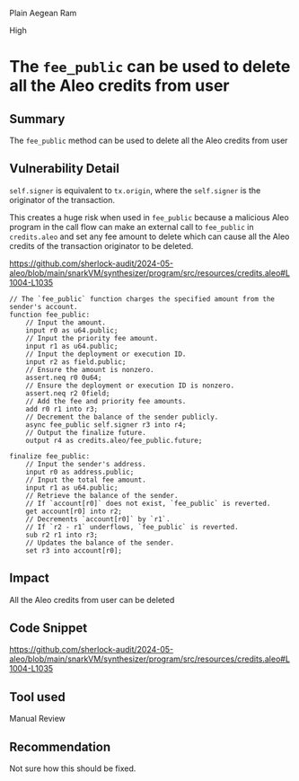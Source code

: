 Plain Aegean Ram

High

# The `fee_public` can be used to delete all the Aleo credits from user

## Summary

The `fee_public` method can be used to delete all the Aleo credits from user

## Vulnerability Detail
`self.signer` is equivalent to `tx.origin`, where the `self.signer` is the originator of the transaction.

This creates a huge risk when used in `fee_public` because a malicious Aleo program in the call flow can make an external call to `fee_public` in `credits.aleo` and set any fee amount to delete which can cause all the Aleo credits of the transaction originator to be deleted.

https://github.com/sherlock-audit/2024-05-aleo/blob/main/snarkVM/synthesizer/program/src/resources/credits.aleo#L1004-L1035

```aleo
// The `fee_public` function charges the specified amount from the sender's account.
function fee_public:
    // Input the amount.
    input r0 as u64.public;
    // Input the priority fee amount.
    input r1 as u64.public;
    // Input the deployment or execution ID.
    input r2 as field.public;
    // Ensure the amount is nonzero.
    assert.neq r0 0u64;
    // Ensure the deployment or execution ID is nonzero.
    assert.neq r2 0field;
    // Add the fee and priority fee amounts.
    add r0 r1 into r3;
    // Decrement the balance of the sender publicly.
    async fee_public self.signer r3 into r4;
    // Output the finalize future.
    output r4 as credits.aleo/fee_public.future;

finalize fee_public:
    // Input the sender's address.
    input r0 as address.public;
    // Input the total fee amount.
    input r1 as u64.public;
    // Retrieve the balance of the sender.
    // If `account[r0]` does not exist, `fee_public` is reverted.
    get account[r0] into r2;
    // Decrements `account[r0]` by `r1`.
    // If `r2 - r1` underflows, `fee_public` is reverted.
    sub r2 r1 into r3;
    // Updates the balance of the sender.
    set r3 into account[r0];
```

## Impact

All the Aleo credits from user can be deleted

## Code Snippet

https://github.com/sherlock-audit/2024-05-aleo/blob/main/snarkVM/synthesizer/program/src/resources/credits.aleo#L1004-L1035

## Tool used

Manual Review

## Recommendation

Not sure how this should be fixed.

